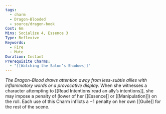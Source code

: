 ```yaml
---
tags:
  - charm
  - Dragon-Blooded
  - source/dragon-book
Cost: 6m
Mins: Socialize 4, Essence 3
Type: Reflexive
Keywords:
  - Fire
  - Mute
Duration: Instant
Prerequisite Charms:
  - "[[Watching the Salon’s Shadows]]"
---
```

*The Dragon-Blood draws attention away from less-subtle allies with inflammatory words or a provocative display.*
When she witnesses a character attempting to [[Read Intentions|read an ally’s intentions]], she may impose a penalty of (lower of her [[Essence]] or [[Manipulation]]) on the roll. Each use of this Charm inflicts a −1 penalty on her own [[Guile]] for the rest of the scene.
